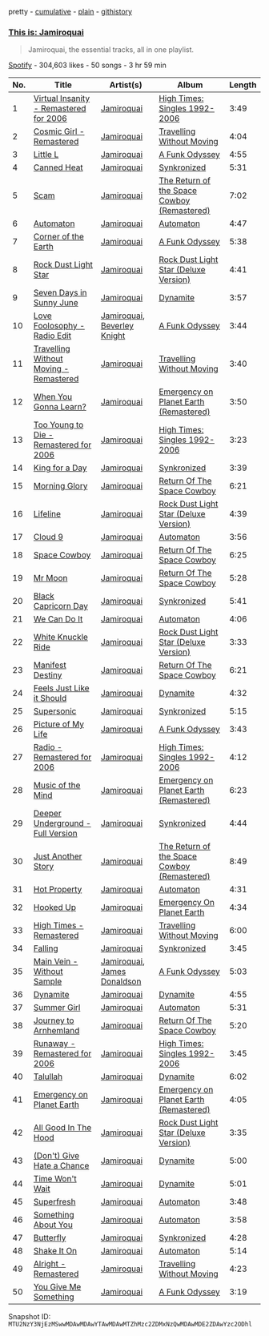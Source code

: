 pretty - [cumulative](/playlists/cumulative/37i9dQZF1DX9OTdoPfdJpF.md) - [plain](/playlists/plain/37i9dQZF1DX9OTdoPfdJpF) - [githistory](https://github.githistory.xyz/mackorone/spotify-playlist-archive/blob/main/playlists/plain/37i9dQZF1DX9OTdoPfdJpF)

### [This is: Jamiroquai](https://open.spotify.com/playlist/37i9dQZF1DX9OTdoPfdJpF)

> Jamiroquai, the essential tracks, all in one playlist.

[Spotify](https://open.spotify.com/user/spotify) - 304,603 likes - 50 songs - 3 hr 59 min

| No. | Title | Artist(s) | Album | Length |
|---|---|---|---|---|
| 1 | [Virtual Insanity \- Remastered for 2006](https://open.spotify.com/track/48mLJqRZT17Q4bQWbDI8j9) | [Jamiroquai](https://open.spotify.com/artist/6J7biCazzYhU3gM9j1wfid) | [High Times: Singles 1992\-2006](https://open.spotify.com/album/0AeQDkYveHw8A74PGBHXVN) | 3:49 |
| 2 | [Cosmic Girl \- Remastered](https://open.spotify.com/track/3nrVwwePAYIRzUNH9ig6mO) | [Jamiroquai](https://open.spotify.com/artist/6J7biCazzYhU3gM9j1wfid) | [Travelling Without Moving](https://open.spotify.com/album/39j0mP1Vx1zRKMLMHhybw3) | 4:04 |
| 3 | [Little L](https://open.spotify.com/track/5sS4g0adkAUXvLJHQ1i2kj) | [Jamiroquai](https://open.spotify.com/artist/6J7biCazzYhU3gM9j1wfid) | [A Funk Odyssey](https://open.spotify.com/album/2M50cB74zAc1lQNlrlYHxY) | 4:55 |
| 4 | [Canned Heat](https://open.spotify.com/track/2u5woInaGB7YASEd1CwGBJ) | [Jamiroquai](https://open.spotify.com/artist/6J7biCazzYhU3gM9j1wfid) | [Synkronized](https://open.spotify.com/album/0rfXEWU67NngRYE58q1aMO) | 5:31 |
| 5 | [Scam](https://open.spotify.com/track/4T8x2UtKR68KNODo133T5c) | [Jamiroquai](https://open.spotify.com/artist/6J7biCazzYhU3gM9j1wfid) | [The Return of the Space Cowboy \(Remastered\)](https://open.spotify.com/album/3emhnEQ76nUUehouSvnGxk) | 7:02 |
| 6 | [Automaton](https://open.spotify.com/track/6twol6GKjrxZ4sBr5Xg6WY) | [Jamiroquai](https://open.spotify.com/artist/6J7biCazzYhU3gM9j1wfid) | [Automaton](https://open.spotify.com/album/05u9asAwf9c8gqIyJratRD) | 4:47 |
| 7 | [Corner of the Earth](https://open.spotify.com/track/3NedXYWKO1O2EqH8yOaM9r) | [Jamiroquai](https://open.spotify.com/artist/6J7biCazzYhU3gM9j1wfid) | [A Funk Odyssey](https://open.spotify.com/album/2M50cB74zAc1lQNlrlYHxY) | 5:38 |
| 8 | [Rock Dust Light Star](https://open.spotify.com/track/3VvDZ5MVRuJ0ZqUA7mETWf) | [Jamiroquai](https://open.spotify.com/artist/6J7biCazzYhU3gM9j1wfid) | [Rock Dust Light Star \(Deluxe Version\)](https://open.spotify.com/album/2A3gZuaBSf7Shq6P1pPseb) | 4:41 |
| 9 | [Seven Days in Sunny June](https://open.spotify.com/track/04hWLKwZKdwl1mZHafiphV) | [Jamiroquai](https://open.spotify.com/artist/6J7biCazzYhU3gM9j1wfid) | [Dynamite](https://open.spotify.com/album/7uG6DZHTBiDlrSXA43WpMb) | 3:57 |
| 10 | [Love Foolosophy \- Radio Edit](https://open.spotify.com/track/0a0KZCfAVPiPs09O6cv4Eo) | [Jamiroquai](https://open.spotify.com/artist/6J7biCazzYhU3gM9j1wfid), [Beverley Knight](https://open.spotify.com/artist/30AzZL0valZQ62OIQiFWvk) | [A Funk Odyssey](https://open.spotify.com/album/2M50cB74zAc1lQNlrlYHxY) | 3:44 |
| 11 | [Travelling Without Moving \- Remastered](https://open.spotify.com/track/2BCkSCoBOgHKP75S0gbatn) | [Jamiroquai](https://open.spotify.com/artist/6J7biCazzYhU3gM9j1wfid) | [Travelling Without Moving](https://open.spotify.com/album/39j0mP1Vx1zRKMLMHhybw3) | 3:40 |
| 12 | [When You Gonna Learn?](https://open.spotify.com/track/09jscLcwa4usINbtfzo5FL) | [Jamiroquai](https://open.spotify.com/artist/6J7biCazzYhU3gM9j1wfid) | [Emergency on Planet Earth \(Remastered\)](https://open.spotify.com/album/0SeTonJJPjy57LqiCDmeEM) | 3:50 |
| 13 | [Too Young to Die \- Remastered for 2006](https://open.spotify.com/track/5aifJSSMQwlLcIjAAqgXNV) | [Jamiroquai](https://open.spotify.com/artist/6J7biCazzYhU3gM9j1wfid) | [High Times: Singles 1992\-2006](https://open.spotify.com/album/0AeQDkYveHw8A74PGBHXVN) | 3:23 |
| 14 | [King for a Day](https://open.spotify.com/track/3ea8Y0xToqqBixYuFpJN10) | [Jamiroquai](https://open.spotify.com/artist/6J7biCazzYhU3gM9j1wfid) | [Synkronized](https://open.spotify.com/album/3JB06rUbAbdK0QEyDM0YKI) | 3:39 |
| 15 | [Morning Glory](https://open.spotify.com/track/6jNQ0Kr4nKQsUHCvDjp7rm) | [Jamiroquai](https://open.spotify.com/artist/6J7biCazzYhU3gM9j1wfid) | [Return Of The Space Cowboy](https://open.spotify.com/album/2Z15Daz2LqAQb1y6Zcki8E) | 6:21 |
| 16 | [Lifeline](https://open.spotify.com/track/1d8zGipaKLEMdVVbODeWNa) | [Jamiroquai](https://open.spotify.com/artist/6J7biCazzYhU3gM9j1wfid) | [Rock Dust Light Star \(Deluxe Version\)](https://open.spotify.com/album/2A3gZuaBSf7Shq6P1pPseb) | 4:39 |
| 17 | [Cloud 9](https://open.spotify.com/track/3ZY9kQ2q0X1II2tiKW6ALQ) | [Jamiroquai](https://open.spotify.com/artist/6J7biCazzYhU3gM9j1wfid) | [Automaton](https://open.spotify.com/album/3dnBOHEPwjqMXSQaoQdXQ7) | 3:56 |
| 18 | [Space Cowboy](https://open.spotify.com/track/6OSUZBGoQJOhbSrmvLrNa8) | [Jamiroquai](https://open.spotify.com/artist/6J7biCazzYhU3gM9j1wfid) | [Return Of The Space Cowboy](https://open.spotify.com/album/2Z15Daz2LqAQb1y6Zcki8E) | 6:25 |
| 19 | [Mr Moon](https://open.spotify.com/track/0pTW037GGgm23Cmg5jXOOs) | [Jamiroquai](https://open.spotify.com/artist/6J7biCazzYhU3gM9j1wfid) | [Return Of The Space Cowboy](https://open.spotify.com/album/2Z15Daz2LqAQb1y6Zcki8E) | 5:28 |
| 20 | [Black Capricorn Day](https://open.spotify.com/track/6Ta7U0fkLJCMO7zHDFrbv5) | [Jamiroquai](https://open.spotify.com/artist/6J7biCazzYhU3gM9j1wfid) | [Synkronized](https://open.spotify.com/album/3JB06rUbAbdK0QEyDM0YKI) | 5:41 |
| 21 | [We Can Do It](https://open.spotify.com/track/3Na3mdryT7b2KTTXoTiuXj) | [Jamiroquai](https://open.spotify.com/artist/6J7biCazzYhU3gM9j1wfid) | [Automaton](https://open.spotify.com/album/3dnBOHEPwjqMXSQaoQdXQ7) | 4:06 |
| 22 | [White Knuckle Ride](https://open.spotify.com/track/3S5hpJP12ubPqrCjEWxCAO) | [Jamiroquai](https://open.spotify.com/artist/6J7biCazzYhU3gM9j1wfid) | [Rock Dust Light Star \(Deluxe Version\)](https://open.spotify.com/album/2A3gZuaBSf7Shq6P1pPseb) | 3:33 |
| 23 | [Manifest Destiny](https://open.spotify.com/track/2pm52NLTt383y889nyGdjr) | [Jamiroquai](https://open.spotify.com/artist/6J7biCazzYhU3gM9j1wfid) | [Return Of The Space Cowboy](https://open.spotify.com/album/2Z15Daz2LqAQb1y6Zcki8E) | 6:21 |
| 24 | [Feels Just Like it Should](https://open.spotify.com/track/7oCg5ZfXXRE61cWQMw0xzk) | [Jamiroquai](https://open.spotify.com/artist/6J7biCazzYhU3gM9j1wfid) | [Dynamite](https://open.spotify.com/album/7uG6DZHTBiDlrSXA43WpMb) | 4:32 |
| 25 | [Supersonic](https://open.spotify.com/track/0g9EZ1WKO6fsKNSEltL6JJ) | [Jamiroquai](https://open.spotify.com/artist/6J7biCazzYhU3gM9j1wfid) | [Synkronized](https://open.spotify.com/album/3JB06rUbAbdK0QEyDM0YKI) | 5:15 |
| 26 | [Picture of My Life](https://open.spotify.com/track/0iiY2Z4a8XuDdLkYszjISq) | [Jamiroquai](https://open.spotify.com/artist/6J7biCazzYhU3gM9j1wfid) | [A Funk Odyssey](https://open.spotify.com/album/2M50cB74zAc1lQNlrlYHxY) | 3:43 |
| 27 | [Radio \- Remastered for 2006](https://open.spotify.com/track/4aDIUdxQJc4QM9VKQF1xzQ) | [Jamiroquai](https://open.spotify.com/artist/6J7biCazzYhU3gM9j1wfid) | [High Times: Singles 1992\-2006](https://open.spotify.com/album/0AeQDkYveHw8A74PGBHXVN) | 4:12 |
| 28 | [Music of the Mind](https://open.spotify.com/track/29uQW0hQQLU39lTYoB9YMo) | [Jamiroquai](https://open.spotify.com/artist/6J7biCazzYhU3gM9j1wfid) | [Emergency on Planet Earth \(Remastered\)](https://open.spotify.com/album/0SeTonJJPjy57LqiCDmeEM) | 6:23 |
| 29 | [Deeper Underground \- Full Version](https://open.spotify.com/track/19x5x7F8SYMfWNiJOmqMUu) | [Jamiroquai](https://open.spotify.com/artist/6J7biCazzYhU3gM9j1wfid) | [Synkronized](https://open.spotify.com/album/3JB06rUbAbdK0QEyDM0YKI) | 4:44 |
| 30 | [Just Another Story](https://open.spotify.com/track/1DLweHBYVlRDMYTGaFtJFR) | [Jamiroquai](https://open.spotify.com/artist/6J7biCazzYhU3gM9j1wfid) | [The Return of the Space Cowboy \(Remastered\)](https://open.spotify.com/album/3emhnEQ76nUUehouSvnGxk) | 8:49 |
| 31 | [Hot Property](https://open.spotify.com/track/5tVPEj86PZDkB500j8btfM) | [Jamiroquai](https://open.spotify.com/artist/6J7biCazzYhU3gM9j1wfid) | [Automaton](https://open.spotify.com/album/3dnBOHEPwjqMXSQaoQdXQ7) | 4:31 |
| 32 | [Hooked Up](https://open.spotify.com/track/5gzoHZ8vOlJlWVDoozTe1D) | [Jamiroquai](https://open.spotify.com/artist/6J7biCazzYhU3gM9j1wfid) | [Emergency On Planet Earth](https://open.spotify.com/album/6m9jfG8iEczP0rBqNsh45j) | 4:34 |
| 33 | [High Times \- Remastered](https://open.spotify.com/track/4LGZzACsdcdtx9FxIukGsS) | [Jamiroquai](https://open.spotify.com/artist/6J7biCazzYhU3gM9j1wfid) | [Travelling Without Moving](https://open.spotify.com/album/39j0mP1Vx1zRKMLMHhybw3) | 6:00 |
| 34 | [Falling](https://open.spotify.com/track/5GWV1AwlBbiwbMu6KdUnr0) | [Jamiroquai](https://open.spotify.com/artist/6J7biCazzYhU3gM9j1wfid) | [Synkronized](https://open.spotify.com/album/3JB06rUbAbdK0QEyDM0YKI) | 3:45 |
| 35 | [Main Vein \- Without Sample](https://open.spotify.com/track/0GwxB7ZLCnxwrImdbLtXin) | [Jamiroquai](https://open.spotify.com/artist/6J7biCazzYhU3gM9j1wfid), [James Donaldson](https://open.spotify.com/artist/3a64PaH2MTn7Q596JQuNJq) | [A Funk Odyssey](https://open.spotify.com/album/2M50cB74zAc1lQNlrlYHxY) | 5:03 |
| 36 | [Dynamite](https://open.spotify.com/track/7cG2z1qlEi0qEtUXm8Yi4q) | [Jamiroquai](https://open.spotify.com/artist/6J7biCazzYhU3gM9j1wfid) | [Dynamite](https://open.spotify.com/album/7uG6DZHTBiDlrSXA43WpMb) | 4:55 |
| 37 | [Summer Girl](https://open.spotify.com/track/7iaHGA2oJKYJIPX4jBy0Sd) | [Jamiroquai](https://open.spotify.com/artist/6J7biCazzYhU3gM9j1wfid) | [Automaton](https://open.spotify.com/album/3dnBOHEPwjqMXSQaoQdXQ7) | 5:31 |
| 38 | [Journey to Arnhemland](https://open.spotify.com/track/0G14wCPepyS67i95jOqZNk) | [Jamiroquai](https://open.spotify.com/artist/6J7biCazzYhU3gM9j1wfid) | [Return Of The Space Cowboy](https://open.spotify.com/album/2Z15Daz2LqAQb1y6Zcki8E) | 5:20 |
| 39 | [Runaway \- Remastered for 2006](https://open.spotify.com/track/6O95QIeonGQReMyDepOvpK) | [Jamiroquai](https://open.spotify.com/artist/6J7biCazzYhU3gM9j1wfid) | [High Times: Singles 1992\-2006](https://open.spotify.com/album/0AeQDkYveHw8A74PGBHXVN) | 3:45 |
| 40 | [Talullah](https://open.spotify.com/track/4WcflQcgsmYXyynZ9Yenfe) | [Jamiroquai](https://open.spotify.com/artist/6J7biCazzYhU3gM9j1wfid) | [Dynamite](https://open.spotify.com/album/7uG6DZHTBiDlrSXA43WpMb) | 6:02 |
| 41 | [Emergency on Planet Earth](https://open.spotify.com/track/0mmI8HaXjgzxrtKDmvAN7R) | [Jamiroquai](https://open.spotify.com/artist/6J7biCazzYhU3gM9j1wfid) | [Emergency on Planet Earth \(Remastered\)](https://open.spotify.com/album/0SeTonJJPjy57LqiCDmeEM) | 4:05 |
| 42 | [All Good In The Hood](https://open.spotify.com/track/5hOVcD2oVR2Ox0W32hHkGO) | [Jamiroquai](https://open.spotify.com/artist/6J7biCazzYhU3gM9j1wfid) | [Rock Dust Light Star \(Deluxe Version\)](https://open.spotify.com/album/2A3gZuaBSf7Shq6P1pPseb) | 3:35 |
| 43 | [\(Don't\) Give Hate a Chance](https://open.spotify.com/track/77YZzLi1eyVUsTchJKmPYT) | [Jamiroquai](https://open.spotify.com/artist/6J7biCazzYhU3gM9j1wfid) | [Dynamite](https://open.spotify.com/album/7uG6DZHTBiDlrSXA43WpMb) | 5:00 |
| 44 | [Time Won't Wait](https://open.spotify.com/track/320jemn3T0wyKW1sxzLz7f) | [Jamiroquai](https://open.spotify.com/artist/6J7biCazzYhU3gM9j1wfid) | [Dynamite](https://open.spotify.com/album/7uG6DZHTBiDlrSXA43WpMb) | 5:01 |
| 45 | [Superfresh](https://open.spotify.com/track/63LV2QbQ2tvynkr4JcakCM) | [Jamiroquai](https://open.spotify.com/artist/6J7biCazzYhU3gM9j1wfid) | [Automaton](https://open.spotify.com/album/3dnBOHEPwjqMXSQaoQdXQ7) | 3:48 |
| 46 | [Something About You](https://open.spotify.com/track/4a0HHREANjq9Y2ymkR1RMz) | [Jamiroquai](https://open.spotify.com/artist/6J7biCazzYhU3gM9j1wfid) | [Automaton](https://open.spotify.com/album/3dnBOHEPwjqMXSQaoQdXQ7) | 3:58 |
| 47 | [Butterfly](https://open.spotify.com/track/7hdJWwioDiL1PwcngbYpzD) | [Jamiroquai](https://open.spotify.com/artist/6J7biCazzYhU3gM9j1wfid) | [Synkronized](https://open.spotify.com/album/0rfXEWU67NngRYE58q1aMO) | 4:28 |
| 48 | [Shake It On](https://open.spotify.com/track/5T0HCN6xFFmcUOeQMSOnO9) | [Jamiroquai](https://open.spotify.com/artist/6J7biCazzYhU3gM9j1wfid) | [Automaton](https://open.spotify.com/album/3dnBOHEPwjqMXSQaoQdXQ7) | 5:14 |
| 49 | [Alright \- Remastered](https://open.spotify.com/track/0cL0AarTZtfSt5Tc3a2ZDN) | [Jamiroquai](https://open.spotify.com/artist/6J7biCazzYhU3gM9j1wfid) | [Travelling Without Moving](https://open.spotify.com/album/39j0mP1Vx1zRKMLMHhybw3) | 4:23 |
| 50 | [You Give Me Something](https://open.spotify.com/track/2oX46s90nkZtTbCowHiWVs) | [Jamiroquai](https://open.spotify.com/artist/6J7biCazzYhU3gM9j1wfid) | [A Funk Odyssey](https://open.spotify.com/album/2M50cB74zAc1lQNlrlYHxY) | 3:19 |

Snapshot ID: `MTU2NzY3NjEzMSwwMDAwMDAwYTAwMDAwMTZhMzc2ZDMxNzQwMDAwMDE2ZDAwYzc2ODhl`